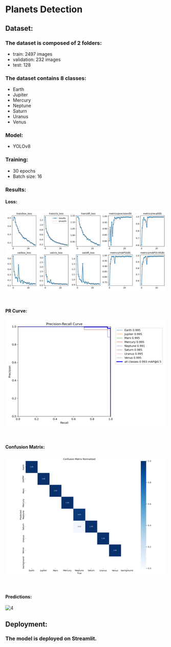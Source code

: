 # Planets Detection

## Dataset: 
### The dataset is composed of 2 folders:
- train: 2497 images
- validation: 232 images
- test: 128

### The dataset contains 8 classes:
- Earth
- Jupiter
- Mercury
- Neptune
- Saturn
- Uranus
- Venus

### Model:
- YOLOv8

### Training:
- 30 epochs
- Batch size: 16
  

### Results:

#### Loss:
![1](images/results.png)

<br />

#### PR Curve:
![2](images/PR_curve.png)

<br />

#### Confusion Matrix:
![3](images/confusion_matrix_normalized.png)

<br />

#### Predictions:
![4](images/video.gif)


## Deployment:
### The model is deployed on Streamlit.